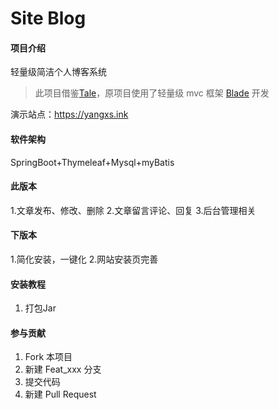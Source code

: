 # Site Blog

#### 项目介绍
轻量级简洁个人博客系统 

> 此项目借鉴[Tale](https://gitee.com/biezhi/tale/)，原项目使用了轻量级 mvc 框架 [Blade](https://github.com/biezhi/blade) 开发

演示站点：https://yangxs.ink

#### 软件架构

SpringBoot+Thymeleaf+Mysql+myBatis

#### 此版本

1.文章发布、修改、删除
2.文章留言评论、回复
3.后台管理相关

#### 下版本
1.简化安装，一键化
2.网站安装页完善

#### 安装教程
1. 打包Jar

#### 参与贡献

1. Fork 本项目
2. 新建 Feat_xxx 分支
3. 提交代码
4. 新建 Pull Request